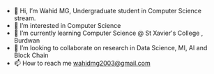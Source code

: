 - 👋 Hi, I’m Wahid MG, Undergraduate student in Computer Science stream. 
- 👀 I’m interested in Computer Science
- 🌱 I’m currently learning Computer Science @ St Xavier's College , Burdwan
- 💞️ I’m looking to collaborate on research in Data Science, MI, AI and Block Chain
- 📫 How to reach me wahidmg2003@gmail.com

<!---
wahidmg/wahidmg is a ✨ special ✨ repository because its `README.md` (this file) appears on your GitHub profile.
You can click the Preview link to take a look at your changes.
--->
